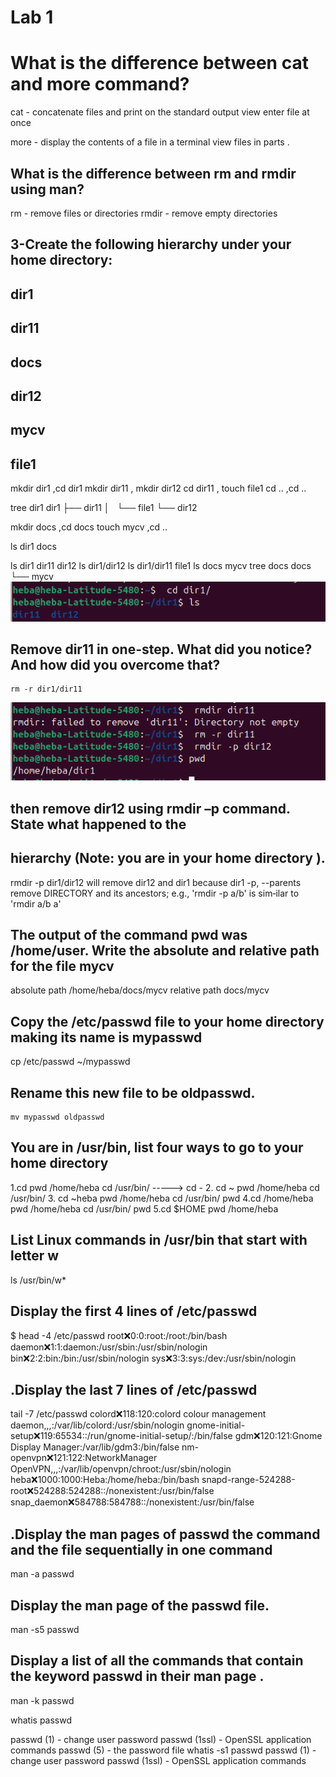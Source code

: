 # Lab 1
#  What is the difference between cat and more command?
  cat - concatenate files and print on the standard output view enter file at once 
 
 more - display the contents of a file in a terminal view files in parts .

  ## What is the difference between rm and rmdir using man? 

  rm - remove files or directories
  rmdir - remove empty directories 
 ## 3-Create the following hierarchy under your home directory: 
 ## dir1
 ## dir11
 ## docs
 ## dir12
 ## mycv
 ## file1

   mkdir dir1 ,cd dir1
   mkdir dir11 , mkdir dir12 
   cd dir11 , touch file1
   cd .. ,cd ..
  
   tree dir1
dir1
├── dir11
│   └── file1
└── dir12
 
  mkdir docs ,cd docs
    touch mycv ,cd ..
 
   ls
   dir1  docs
  
   ls dir1 
dir11  dir12
 ls dir1/dir12
 ls dir1/dir11
file1
ls docs
mycv 
tree docs
docs
└── mycv
![Question2](https://github.com/heba-eldeabes/Red-Hat-Administration-I/blob/main/images/Screenshot%20from%202025-07-31%2023-08-39.png)

## Remove dir11 in one-step. What did you notice? And how did you overcome that? 
    rm -r dir1/dir11  

![Question1](https://github.com/heba-eldeabes/Red-Hat-Administration-I/blob/main/images/Screenshot%20from%202025-07-31%2023-08-06.png) 

 ## then remove dir12 using rmdir –p command. State what happened to the
 ## hierarchy (Note: you are in your home directory ). 
 rmdir -p  dir1/dir12
will remove dir12 and dir1 because dir1 
 -p, --parents 
   remove DIRECTORY and its ancestors; e.g., 'rmdir -p a/b' is sim‐ilar to 'rmdir a/b a'  
  ## The output of the command pwd was /home/user. Write the absolute and relative path for the file mycv 
  absolute  path   /home/heba/docs/mycv
 relative path    docs/mycv
              
  ## Copy the /etc/passwd file to your home directory making its name is mypasswd
  cp /etc/passwd ~/mypasswd 
  ##  Rename this new file to be oldpasswd. 
    mv mypasswd oldpasswd 
 ## You are in /usr/bin, list four ways to go to your home directory 

 1.cd
pwd
/home/heba
 cd /usr/bin/   -----> cd -
2. cd ~ 
pwd
/home/heba
 cd /usr/bin/
3. cd ~heba
  pwd
  /home/heba
 cd /usr/bin/
pwd
4.cd /home/heba
 pwd
/home/heba
cd /usr/bin/
pwd
5.cd $HOME
pwd
/home/heba 
 ## List Linux commands in /usr/bin that start with letter w 
  ls /usr/bin/w* 
  ## Display the first 4 lines of /etc/passwd
  $ head -4 /etc/passwd
root:x:0:0:root:/root:/bin/bash
daemon:x:1:1:daemon:/usr/sbin:/usr/sbin/nologin
bin:x:2:2:bin:/bin:/usr/sbin/nologin
sys:x:3:3:sys:/dev:/usr/sbin/nologin
## .Display the last 7 lines of /etc/passwd 
tail -7 /etc/passwd
  colord:x:118:120:colord colour management daemon,,,:/var/lib/colord:/usr/sbin/nologin
gnome-initial-setup:x:119:65534::/run/gnome-initial-setup/:/bin/false
gdm:x:120:121:Gnome Display Manager:/var/lib/gdm3:/bin/false
nm-openvpn:x:121:122:NetworkManager OpenVPN,,,:/var/lib/openvpn/chroot:/usr/sbin/nologin
heba:x:1000:1000:Heba:/home/heba:/bin/bash
snapd-range-524288-root:x:524288:524288::/nonexistent:/usr/bin/false
snap_daemon:x:584788:584788::/nonexistent:/usr/bin/false 
 ## .Display the man pages of passwd the command and the file sequentially in one command 
 man -a passwd 
  ## Display the man  page of the passwd file. 
   man -s5 passwd  
 
  ## Display a list of all the commands that contain the keyword passwd in their man page  .
   man -k passwd

whatis passwd

passwd (1)           - change user password
passwd (1ssl)        - OpenSSL application commands
passwd (5)           - the password file
whatis -s1 passwd 
passwd (1)           - change user password
passwd (1ssl)        - OpenSSL application commands

 
